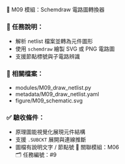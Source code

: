 🔧 M09 模組：Schemdraw 電路圖轉換器
### 📌 任務說明：
- 解析 netlist 檔案並轉為元件圖形
- 使用 `schemdraw` 繪製 SVG 或 PNG 電路圖
- 支援節點標號與子電路辨識
### 📂 相關檔案：
- modules/M09_draw_netlist.py
- metadata/M09_draw_netlist.yaml
- figure/M09_schematic.svg
### ✅ 驗收條件：
- 原理圖能視覺化展現元件結構
- 支援 `.SUBCKT` 展開與連線推斷
- 圖檔有說明文字 / 節點號
🧩 關聯模組：M06  
🗂 任務編號：#9
